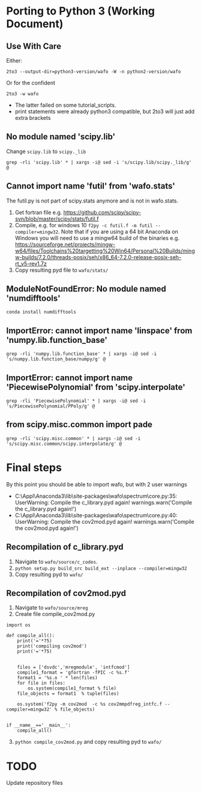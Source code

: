 # Porting to Python 3 (Working Document)

## Use With Care

Either:

```2to3 --output-dir=python3-version/wafo -W -n python2-version/wafo```

Or for the confident

```2to3 -w wafo```

- The latter failed on some tutorial_scripts.
- print statements were already python3 compatible, but 2to3 will just add extra brackets


## No module named 'scipy.lib'

Change ```scipy.lib``` to ```scipy._lib```

```grep -rli 'scipy.lib' * | xargs -i@ sed -i 's/scipy.lib/scipy._lib/g' @```

## Cannot import name 'futil' from 'wafo.stats'

The futil.py is not part of scipy.stats anymore and is not in wafo.stats.

1. Get fortran file e.g. https://github.com/scipy/scipy-svn/blob/master/scipy/stats/futil.f
2. Compile, e.g. for windows 10 ```f2py -c futil.f -m futil --compiler=mingw32```. Note that if you are using a 64 bit Anaconda on Windows you will need to use a mingw64 build of the binaries e.g. https://sourceforge.net/projects/mingw-w64/files/Toolchains%20targetting%20Win64/Personal%20Builds/mingw-builds/7.2.0/threads-posix/seh/x86_64-7.2.0-release-posix-seh-rt_v5-rev1.7z
3. Copy resulting pyd file to ```wafo/stats/```

## ModuleNotFoundError: No module named 'numdifftools'

```conda install numdifftools```

## ImportError: cannot import name 'linspace' from 'numpy.lib.function_base'

```grep -rli 'numpy.lib.function_base' * | xargs -i@ sed -i 's/numpy.lib.function_base/numpy/g' @```

## ImportError: cannot import name 'PiecewisePolynomial' from 'scipy.interpolate'

```grep -rli 'PiecewisePolynomial' * | xargs -i@ sed -i 's/PiecewisePolynomial/PPoly/g' @```

## from scipy.misc.common import pade

```grep -rli 'scipy.misc.common' * | xargs -i@ sed -i 's/scipy.misc.common/scipy.interpolate/g' @```

# Final steps

By this point you should be able to import wafo, but with 2 user warnings

* C:\Appl\Anaconda3\lib\site-packages\wafo\spectrum\core.py:35: UserWarning: Compile the c_library.pyd again!
  warnings.warn('Compile the c_library.pyd again!')
* C:\Appl\Anaconda3\lib\site-packages\wafo\spectrum\core.py:40: UserWarning: Compile the cov2mod.pyd again!
  warnings.warn('Compile the cov2mod.pyd again!')

## Recompilation of c_library.pyd

1. Navigate to ```wafo/source/c_codes```. 
2. ```python setup.py build_src build_ext --inplace --compiler=mingw32```
3. Copy resulting pyd to ```wafo/```

## Recompilation of cov2mod.pyd 

1. Navigate to ```wafo/source/mreg```
2. Create file compile_cov2mod.py

``` # Based on compile_all
import os

def compile_all():   
    print('='*75)
    print('compiling cov2mod')
    print('='*75)
    
 
    files = ['dsvdc','mregmodule', 'intfcmod']
    compile1_format = 'gfortran -fPIC -c %s.f'
    format1 = '%s.o ' * len(files)
    for file in files:
        os.system(compile1_format % file)
    file_objects = format1  % tuple(files)
        
    os.system('f2py -m cov2mod  -c %s cov2mmpdfreg_intfc.f --compiler=mingw32' % file_objects)
     
    
if __name__=='__main__':
    compile_all()
```

3. ```python compile_cov2mod.py``` and copy resulting pyd to ```wafo/```

# TODO

Update repository files
